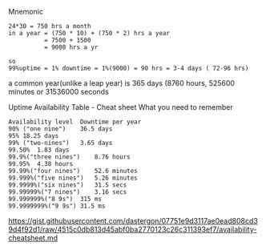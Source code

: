 Mnemonic
```
24*30 = 750 hrs a month
in a year = (750 * 10) + (750 * 2) hrs a year
          = 7500 + 1500
          = 9000 hrs a yr
          
so
99%uptime = 1% downtime = 1%(9000) = 90 hrs = 3-4 days ( 72-96 hrs)
```
a common year(unlike a leap year) is 365 days (8760 hours, 525600 minutes or 31536000 seconds


Uptime
Availability Table - Cheat sheet
What you need to remember
```
Availability level	Downtime per year
90% ("one nine")	36.5 days
95%	18.25 days
99% ("two-nines")	3.65 days
99.50%	1.83 days
99.9%("three nines")	8.76 hours
99.95%	4.38 hours
99.99%("four nines")	52.6 minutes
99.999%("five nines")	5.26 minutes
99.9999%("six nines")	31.5 secs
99.99999%("7 nines")	3.16 secs
99.999999%("8 9s")	315 ms
99.9999999%("9 9s")	31.5 ms
```
https://gist.githubusercontent.com/dastergon/07751e9d3117ae0ead808cd39d4f92d1/raw/4515c0db813d45abf0ba2770123c26c311393ef7/availability-cheatsheet.md
